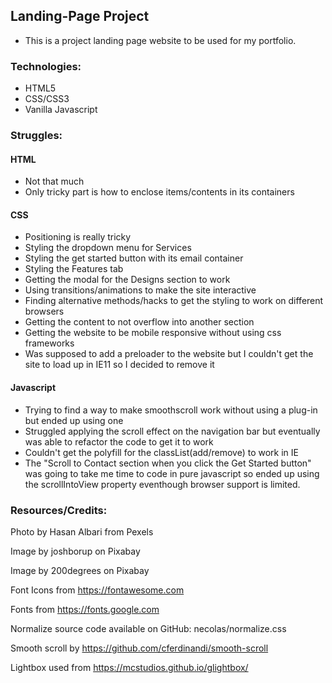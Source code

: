 ## Landing-Page Project
- This is a project landing page website to be used for my portfolio.

### Technologies:

- HTML5
- CSS/CSS3
- Vanilla Javascript

### Struggles:

#### HTML
 - Not that much
 - Only tricky part is how to enclose items/contents in its containers
#### CSS
 - Positioning is really tricky
 - Styling the dropdown menu for Services
 - Styling the get started button with its email container
 - Styling the Features tab
 - Getting the modal for the Designs section to work
 - Using transitions/animations to make the site interactive
 - Finding alternative methods/hacks to get the styling to work on different browsers
 - Getting the content to not overflow into another section
 - Getting the website to be mobile responsive without using css frameworks
 - Was supposed to add a preloader to the website but I couldn't get the site to load up in IE11 so I decided to remove it
#### Javascript
 - Trying to find a way to make smoothscroll work without using a plug-in but ended up using one
 - Struggled applying the scroll effect on the navigation bar but eventually was able to refactor the code to get it to work
 - Couldn't get the polyfill for the classList(add/remove) to work in IE
 - The "Scroll to Contact section when you click the Get Started button" was going to take me time to code in pure javascript so ended up using the scrollIntoView property eventhough browser support is limited.

### Resources/Credits:

Photo by Hasan Albari from Pexels

Image by joshborup on Pixabay

Image by 200degrees on Pixabay

Font Icons from https://fontawesome.com

Fonts from https://fonts.google.com

Normalize source code available on GitHub: necolas/normalize.css

Smooth scroll by https://github.com/cferdinandi/smooth-scroll

Lightbox used from https://mcstudios.github.io/glightbox/
